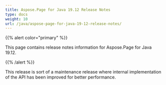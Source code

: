 ```yaml
---
title: Aspose.Page for Java 19.12 Release Notes
type: docs
weight: 10
url: /java/aspose-page-for-java-19-12-release-notes/
---
```


{{% alert color="primary" %}} 

This page contains release notes information for Aspose.Page for Java 19.12.

{{% /alert %}} 

This release is sort of a maintenance release where internal implementation of the API has been improved for better performance.
